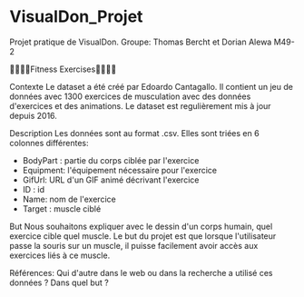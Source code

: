 # VisualDon_Projet
Projet pratique de VisualDon. 
Groupe: Thomas Bercht et Dorian Alewa M49-2

🏋️‍♀️🏋️‍♂️Fitness Exercises🏋️‍♀️🏋️‍♂️

Contexte
Le dataset a été créé par Edoardo Cantagallo. Il contient un jeu de données avec 1300 exercices de musculation avec des données d'exercices et des animations. Le dataset est regulièrement mis à jour depuis 2016.


Description
Les données sont au format .csv. Elles sont triées en 6 colonnes différentes:

- BodyPart : partie du corps ciblée par l'exercice
- Equipment: l'équipement nécessaire pour l'exercice
- GifUrl: URL d'un GIF animé décrivant l'exercice
- ID : id
- Name: nom de l'exercice
- Target : muscle ciblé


But
Nous souhaitons expliquer avec le dessin d'un corps humain, quel exercice cible quel muscle. Le but du projet est que lorsque l'utilisateur passe la souris sur un muscle, il puisse facilement avoir accès aux exercices liés à ce muscle.

Références: Qui d'autre dans le web ou dans la recherche a utilisé ces données ? Dans quel but ?
